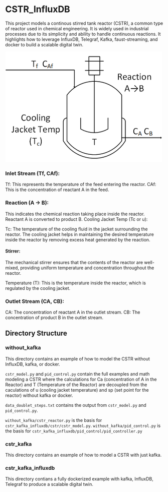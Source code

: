 # CSTR_InfluxDB

This project models a continous stirred tank reactor (CSTR), a common type of reactor used in chemical engineering. It is widely used in industrial processes due to its simplicity and ability to handle continuous reactions. It highlights how to leverage InfluxDB, Telegraf, Kafka, faust-streaming, and docker to build a scalable digital twin. 

![alt text](img/cstr.png) 

### Inlet Stream (Tf, CAf):
Tf: This represents the temperature of the feed entering the reactor.
CAf: This is the concentration of reactant A in the feed.

### Reaction (A → B):
This indicates the chemical reaction taking place inside the reactor. Reactant A is converted to product B.
Cooling Jacket Temp (Tc or u):

Tc: The temperature of the cooling fluid in the jacket surrounding the reactor. The cooling jacket helps in maintaining the desired temperature inside the reactor by removing excess heat generated by the reaction.

#### Stirrer:

The mechanical stirrer ensures that the contents of the reactor are well-mixed, providing uniform temperature and concentration throughout the reactor.
 
Temperature (T): This is the temperature inside the reactor, which is regulated by the cooling jacket.

### Outlet Stream (CA, CB):
CA: The concentration of reactant A in the outlet stream.
CB: The concentration of product B in the outlet stream.

## Directory Structure 

### without_kafka
This directory contains an example of how to model the CSTR without InfluxDB, kafka, or docker. 

`cstr_model.py` and `pid_control.py` contain the full examples and math modeling a CSTR where the calculations for Ca (concentration of A in the Reactor) and T (Temperature of the Reactor) are decoupled from the caculations of u (cooling jacket temperature) and sp (set point for the reactor) without kafka or docker.  

`data_doublet_steps.txt` contains the output from `cstr_model.py` and `pid_control.py`. 

`without_kafka/cstr_reactor.py` is the basis for `cstr_kafka_influxdb/cstr/cstr_model.py`.
`without_kafka/pid_control.py` is the basis for `cstr_kafka_influxdb/pid_control/pid_controller.py`

### cstr_kafka
This directory contains an example of how to model a CSTR with just kafka. 

### cstr_kafka_influxdb
This directory contians a fully dockerized example with kafka, InfluxDB, Telegraf to produce a scalable digital twin. 

